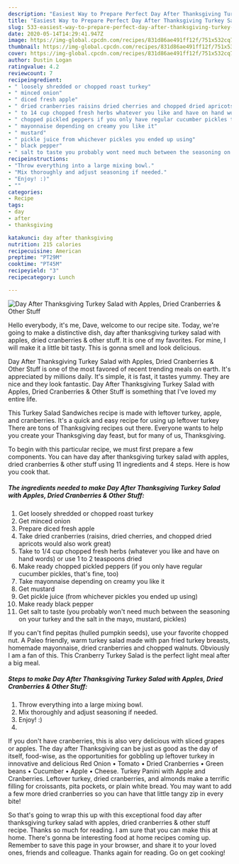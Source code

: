```yaml
---
description: "Easiest Way to Prepare Perfect Day After Thanksgiving Turkey Salad with Apples, Dried Cranberries &amp;amp; Other Stuff"
title: "Easiest Way to Prepare Perfect Day After Thanksgiving Turkey Salad with Apples, Dried Cranberries &amp;amp; Other Stuff"
slug: 533-easiest-way-to-prepare-perfect-day-after-thanksgiving-turkey-salad-with-apples-dried-cranberries-and-amp-other-stuff
date: 2020-05-14T14:29:41.947Z
image: https://img-global.cpcdn.com/recipes/831d86ae491ff12f/751x532cq70/day-after-thanksgiving-turkey-salad-with-apples-dried-cranberries-other-stuff-recipe-main-photo.jpg
thumbnail: https://img-global.cpcdn.com/recipes/831d86ae491ff12f/751x532cq70/day-after-thanksgiving-turkey-salad-with-apples-dried-cranberries-other-stuff-recipe-main-photo.jpg
cover: https://img-global.cpcdn.com/recipes/831d86ae491ff12f/751x532cq70/day-after-thanksgiving-turkey-salad-with-apples-dried-cranberries-other-stuff-recipe-main-photo.jpg
author: Dustin Logan
ratingvalue: 4.2
reviewcount: 7
recipeingredient:
- " loosely shredded or chopped roast turkey"
- " minced onion"
- " diced fresh apple"
- " dried cranberries raisins dried cherries and chopped dried apricots would also work great"
- " to 14 cup chopped fresh herbs whatever you like and have on hand words or use 1 to 2 teaspoons dried"
- " chopped pickled peppers if you only have regular cucumber pickles thats fine too"
- " mayonnaise depending on creamy you like it"
- " mustard"
- " pickle juice from whichever pickles you ended up using"
- " black pepper"
- " salt to taste you probably wont need much between the seasoning on your turkey and the salt in the mayo mustard pickles"
recipeinstructions:
- "Throw everything into a large mixing bowl."
- "Mix thoroughly and adjust seasoning if needed."
- "Enjoy! :)"
- ""
categories:
- Recipe
tags:
- day
- after
- thanksgiving

katakunci: day after thanksgiving 
nutrition: 215 calories
recipecuisine: American
preptime: "PT29M"
cooktime: "PT45M"
recipeyield: "3"
recipecategory: Lunch

---
```



![Day After Thanksgiving Turkey Salad with Apples, Dried Cranberries &amp; Other Stuff](https://img-global.cpcdn.com/recipes/831d86ae491ff12f/751x532cq70/day-after-thanksgiving-turkey-salad-with-apples-dried-cranberries-other-stuff-recipe-main-photo.jpg)

Hello everybody, it's me, Dave, welcome to our recipe site. Today, we're going to make a distinctive dish, day after thanksgiving turkey salad with apples, dried cranberries &amp; other stuff. It is one of my favorites. For mine, I will make it a little bit tasty. This is gonna smell and look delicious.

Day After Thanksgiving Turkey Salad with Apples, Dried Cranberries &amp; Other Stuff is one of the most favored of recent trending meals on earth. It's appreciated by millions daily. It's simple, it is fast, it tastes yummy. They are nice and they look fantastic. Day After Thanksgiving Turkey Salad with Apples, Dried Cranberries &amp; Other Stuff is something that I've loved my entire life.

This Turkey Salad Sandwiches recipe is made with leftover turkey, apple, and cranberries. It&#39;s a quick and easy recipe for using up leftover turkey There are tons of Thanksgiving recipes out there. Everyone wants to help you create your Thanksgiving day feast, but for many of us, Thanksgiving.


To begin with this particular recipe, we must first prepare a few components. You can have day after thanksgiving turkey salad with apples, dried cranberries &amp; other stuff using 11 ingredients and 4 steps. Here is how you cook that.

<!--inarticleads1-->

##### The ingredients needed to make Day After Thanksgiving Turkey Salad with Apples, Dried Cranberries &amp; Other Stuff:

1. Get  loosely shredded or chopped roast turkey
1. Get  minced onion
1. Prepare  diced fresh apple
1. Take  dried cranberries (raisins, dried cherries, and chopped dried apricots would also work great)
1. Take  to 1/4 cup chopped fresh herbs (whatever you like and have on hand words) or use 1 to 2 teaspoons dried
1. Make ready  chopped pickled peppers (if you only have regular cucumber pickles, that&#39;s fine, too)
1. Take  mayonnaise depending on creamy you like it
1. Get  mustard
1. Get  pickle juice (from whichever pickles you ended up using)
1. Make ready  black pepper
1. Get  salt to taste (you probably won&#39;t need much between the seasoning on your turkey and the salt in the mayo, mustard, pickles)


If you can&#39;t find pepitas (hulled pumpkin seeds), use your favorite chopped nut. A Paleo friendly, warm turkey salad made with pan fried turkey breasts, homemade mayonnaise, dried cranberries and chopped walnuts. Obviously I am a fan of this. This Cranberry Turkey Salad is the perfect light meal after a big meal. 

<!--inarticleads2-->

##### Steps to make Day After Thanksgiving Turkey Salad with Apples, Dried Cranberries &amp; Other Stuff:

1. Throw everything into a large mixing bowl.
1. Mix thoroughly and adjust seasoning if needed.
1. Enjoy! :)
1. 


If you don&#39;t have cranberries, this is also very delicious with sliced grapes or apples. The day after Thanksgiving can be just as good as the day of itself, food-wise, as the opportunities for gobbling up leftover turkey in innovative and delicious Red Onion • Tomato • Dried Cranberries • Green beans • Cucumber • Apple • Cheese. Turkey Panini with Apple and Cranberries. Leftover turkey, dried cranberries, and almonds make a terrific filling for croissants, pita pockets, or plain white bread. You may want to add a few more dried cranberries so you can have that little tangy zip in every bite! 

So that's going to wrap this up with this exceptional food day after thanksgiving turkey salad with apples, dried cranberries &amp; other stuff recipe. Thanks so much for reading. I am sure that you can make this at home. There's gonna be interesting food at home recipes coming up. Remember to save this page in your browser, and share it to your loved ones, friends and colleague. Thanks again for reading. Go on get cooking!
